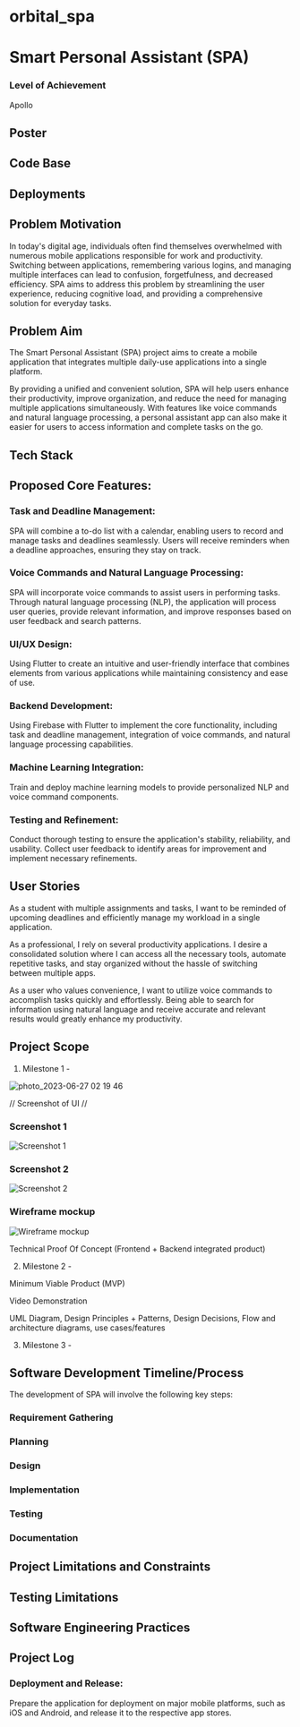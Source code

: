 # orbital_spa

# Smart Personal Assistant (SPA)

### Level of Achievement
Apollo


## Poster


## Code Base


## Deployments


## Problem Motivation
In today's digital age, individuals often find themselves overwhelmed with numerous mobile applications responsible for work and productivity. Switching between applications, remembering various logins, and managing multiple interfaces can lead to confusion, forgetfulness, and decreased efficiency. SPA aims to address this problem by streamlining the user experience, reducing cognitive load, and providing a comprehensive solution for everyday tasks.


## Problem Aim
The Smart Personal Assistant (SPA) project aims to create a mobile application that integrates multiple daily-use applications into a single platform. 

By providing a unified and convenient solution, SPA will help users enhance their productivity, improve organization, and reduce the need for managing multiple applications simultaneously. With features like voice commands and natural language processing, a personal assistant app can also make it easier for users to access information and complete tasks on the go.


## Tech Stack


## Proposed Core Features:

### Task and Deadline Management: 
SPA will combine a to-do list with a calendar, enabling users to record and manage tasks and deadlines seamlessly. Users will receive reminders when a deadline approaches, ensuring they stay on track.

### Voice Commands and Natural Language Processing: 
SPA will incorporate voice commands to assist users in performing tasks. Through natural language processing (NLP), the application will process user queries, provide relevant information, and improve responses based on user feedback and search patterns.

### UI/UX Design: 
Using Flutter to create an intuitive and user-friendly interface that combines elements from various applications while maintaining consistency and ease of use. 

### Backend Development:
Using Firebase with Flutter to implement the core functionality, including task and deadline management, integration of voice commands, and natural language processing capabilities.

### Machine Learning Integration: 
Train and deploy machine learning models to provide personalized NLP and voice command components.

### Testing and Refinement: 
Conduct thorough testing to ensure the application's stability, reliability, and usability. Collect user feedback to identify areas for improvement and implement necessary refinements.


## User Stories
As a student with multiple assignments and tasks, I want to be reminded of upcoming deadlines and efficiently manage my workload in a single application.

As a professional, I rely on several productivity applications. I desire a consolidated solution where I can access all the necessary tools, automate repetitive tasks, and stay organized without the hassle of switching between multiple apps.

As a user who values convenience, I want to utilize voice commands to accomplish tasks quickly and effortlessly. Being able to search for information using natural language and receive accurate and relevant results would greatly enhance my productivity.





## Project Scope
1) Milestone 1 - 

![photo_2023-06-27 02 19 46](https://github.com/wjayee/orbital_spa/assets/65785157/9b74c30c-3d2a-409f-9829-a763c9915b85)

// Screenshot of UI //

### Screenshot 1
![Screenshot 1](https://github.com/Nimastic/NUS-Orbital-SPA-Gemini-Intermediate/blob/main/img/Screenshots%201.png)

### Screenshot 2
![Screenshot 2](https://github.com/Nimastic/NUS-Orbital-SPA-Gemini-Intermediate/blob/main/img/Screenshots%202.png)

### Wireframe mockup
![Wireframe mockup](https://github.com/Nimastic/NUS-Orbital-SPA-Gemini-Intermediate/blob/main/img/Wireframe%20mockup.png)

Technical Proof Of Concept (Frontend + Backend integrated product)




2) Milestone 2 -

Minimum Viable Product (MVP) 

Video Demonstration

UML Diagram, Design Principles + Patterns, Design Decisions, Flow and architecture diagrams, use cases/features




3) Milestone 3 - 






## Software Development Timeline/Process
The development of SPA will involve the following key steps:

### Requirement Gathering
### Planning
### Design
### Implementation
### Testing
### Documentation


## Project Limitations and Constraints


## Testing Limitations


## Software Engineering Practices


## Project Log



### Deployment and Release: 
Prepare the application for deployment on major mobile platforms, such as iOS and Android, and release it to the respective app stores.
